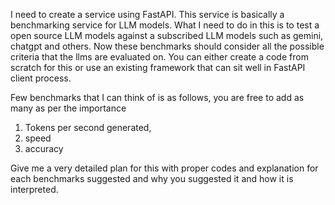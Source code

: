 I need to create a service using FastAPI. This service is basically a benchmarking service for LLM models. What I need to do in this is to test a open source LLM models against a subscribed LLM models such as gemini, chatgpt and others. Now these benchmarks should consider all the possible criteria that the llms are evaluated on. You can either create a code from scratch for this or use an existing framework that can sit well in FastAPI client process.

Few benchmarks that I can think of is as follows, you are free to add as many as per the importance
1. Tokens per second generated,
2. speed
3. accuracy


Give me a very detailed plan for this with proper codes and explanation for each benchmarks suggested and why you suggested it and how it is interpreted.
